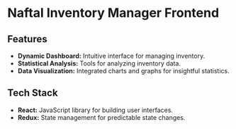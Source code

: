 # Naftal Inventory Manager Frontend

## Features
- **Dynamic Dashboard:** Intuitive interface for managing inventory.
- **Statistical Analysis:** Tools for analyzing inventory data.
- **Data Visualization:** Integrated charts and graphs for insightful statistics.

## Tech Stack
- **React:** JavaScript library for building user interfaces.
- **Redux:** State management for predictable state changes.
